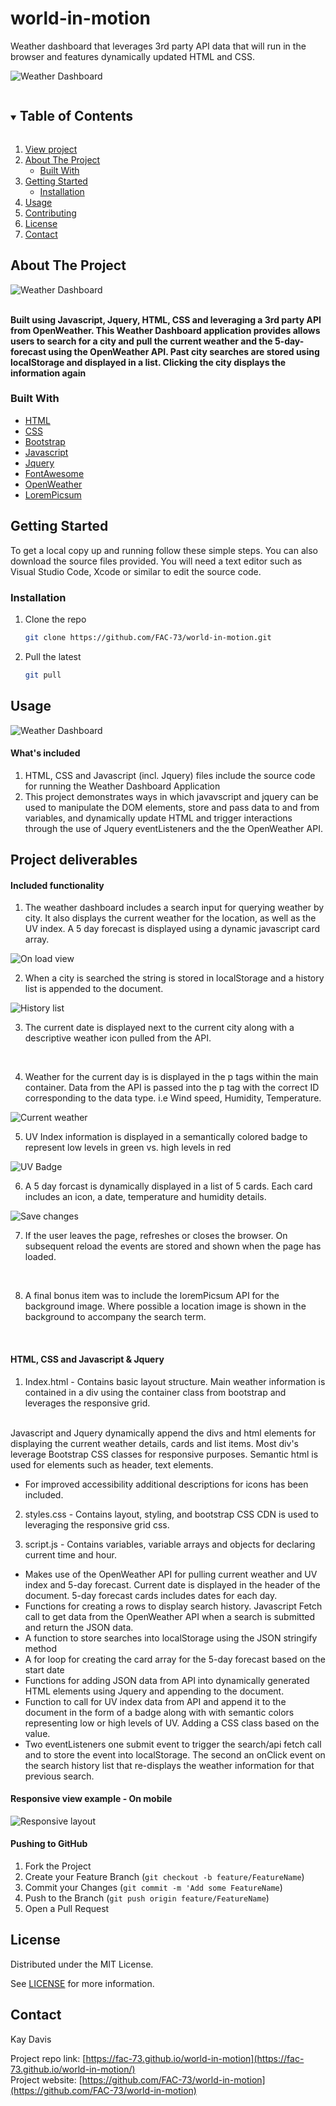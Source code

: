 # world-in-motion
Weather dashboard that leverages 3rd party API data that will run in the browser and features dynamically updated HTML and CSS.



![Weather Dashboard](https://github.com/FAC-73/world-in-motion/blob/main/Assets/Images/WeatherDashboard-animation.png?raw=true "Weather Dashboard")

<!-- TABLE OF CONTENTS -->
<details open="open">
  <summary><h2 style="display: inline-block">Table of Contents</h2></summary>
  <ol>
     <li>
      <a href="https://fac-73.github.io/world-in-motion/">View project</a></li>
    <li>
      <a href="#about-the-project">About The Project</a>
      <ul>
        <li><a href="#built-with">Built With</a></li>
      </ul>
    </li>
    <li>
      <a href="#getting-started">Getting Started</a>
      <ul>
        <li><a href="#installation">Installation</a></li>
      </ul>
    </li>
    <li><a href="#usage">Usage</a></li>
    <li><a href="#contributing">Contributing</a></li>
    <li><a href="#license">License</a></li>
    <li><a href="#contact">Contact</a></li>
  </ol>
</details>


<!-- ABOUT THE PROJECT -->
## About The Project

![Weather Dashboard](https://github.com/FAC-73/world-in-motion/blob/main/Assets/Images/Initial-load-screen.png?raw=true "Weather Dashboard")
<br><br>

**Built using Javascript, Jquery, HTML, CSS and leveraging a 3rd party API from OpenWeather. This Weather Dashboard application provides allows users to search for a city and pull the current weather and the 5-day-forecast using the OpenWeather API. Past city searches are stored using localStorage and displayed in a list. Clicking the city displays the information again**


### Built With

* [HTML](https://www.w3schools.com/)
* [CSS](https://www.w3schools.com/)
* [Bootstrap](https://getbootstrap.com/docs/4.3/getting-started/introduction/)
* [Javascript](https://www.w3schools.com/)
* [Jquery](https://jquery.com/)
* [FontAwesome](https://fontawesome.com/)
* [OpenWeather](https://openweathermap.org/api)
* [LoremPicsum](https://picsum.photos/)



<!-- GETTING STARTED -->
## Getting Started

To get a local copy up and running follow these simple steps. You can also download the source files provided. You will need a text editor such as Visual Studio Code, Xcode or similar to edit the source code.

### Installation

1. Clone the repo
   ```sh
   git clone https://github.com/FAC-73/world-in-motion.git
   ```

2. Pull the latest
   ```sh
   git pull
   ```


<!-- USAGE EXAMPLES -->
## Usage

![Weather Dashboard](https://github.com/FAC-73/world-in-motion/blob/main/Assets/Images/WeatherDashboard-animation.png?raw=true  "Weather Dashboard")

#### What's included
1. HTML, CSS and Javascript (incl. Jquery) files include the source code for running the Weather Dashboard Application
2. This project demonstrates ways in which javavscript and jquery can be used to manipulate the DOM elements, store and pass data to and from variables, and dynamically update HTML and trigger interactions through the use of Jquery eventListeners and the the OpenWeather API. 


## Project deliverables

#### Included functionality
1. The weather dashboard includes a search input for querying weather by city. It also displays the current weather for the location, as well as the UV index. A 5 day forecast is displayed using a dynamic javascript card array. 

![On load view](https://github.com/FAC-73/world-in-motion/blob/main/Assets/Images/Initial-load-screen.png?raw=true "on load view")
<br>

2. When a city is searched the string is stored in localStorage and a history list is appended to the document. 

![History list](https://github.com/FAC-73/world-in-motion/blob/main/Assets/Images/history-list.png?raw=true "History list")
<br>

3. The current date is displayed next to the current city along with a descriptive weather icon pulled from the API. 
<br>

4. Weather for the current day is is displayed in the p tags within the main container. Data from the API is passed into the p tag with the correct ID corresponding to the data type. i.e Wind speed, Humidity, Temperature.

![Current weather](https://github.com/FAC-73/world-in-motion/blob/main/Assets/Images/casablanca.png?raw=true "Current weather")
<br>

5. UV Index information is displayed in a semantically colored badge to represent low levels in green vs. high levels in red

![UV Badge](https://github.com/FAC-73/world-in-motion/blob/main/Assets/Images/capeTown.png?raw=true "UV Badge")
<br>

6. A 5 day forcast is dynamically displayed in a list of 5 cards. Each card includes an icon, a date, temperature and humidity details. 

![Save changes](https://github.com/FAC-73/world-in-motion/blob/main/Assets/Images/history-list.png?raw=true "Save changes")
<br>

7. If the user leaves the page, refreshes or closes the browser. On subsequent reload the events are stored and shown when the page has loaded. 
<br>

8. A final bonus item was to include the loremPicsum API for the background image. Where possible a location image is shown in the background to accompany the search term. 
<br>


#### HTML, CSS and Javascript & Jquery
1. Index.html - Contains basic layout structure. Main weather information is contained in a div using the container class from bootstrap and leverages the responsive grid. 
<br>
Javascript and Jquery dynamically append the divs and html elements for displaying the current weather details, cards and list items. 
Most div's leverage Bootstrap CSS classes for responsive purposes.
Semantic html is used for elements such as header, text elements.  

- For improved accessibility additional descriptions for icons has been included. 

2. styles.css - Contains layout, styling, and bootstrap CSS CDN is used to leveraging the responsive grid css.

3. script.js - Contains variables, variable arrays and objects for declaring current time and hour. 
- Makes use of the OpenWeather API for pulling current weather and UV index and 5-day forecast. Current date is displayed in the header of the document. 5-day forecast cards includes dates for each day. 
- Functions for creating a rows to display search history. Javascript Fetch call to get data from the OpenWeather API when a search is submitted and return the JSON data. 
- A function to store searches into localStorage using the JSON stringify method
- A for loop for creating the card array for the 5-day forecast based on the start date
-  Functions for adding JSON data from API into dynamically generated HTML elements using Jquery and appending to the document. 
- Function to call for UV index data from API and append it to the document in the form of a badge along with with semantic colors representing low or high levels of UV. Adding a CSS class based on the value. 
- Two eventListeners one submit event to trigger the search/api fetch call and to store the event into localStorage. The second an onClick event on the search history list that re-displays the weather information for that previous search. 


#### Responsive view example - On mobile
![Responsive layout](https://github.com/FAC-73/world-in-motion/blob/main/Assets/Images/responsive.png?raw=true "Responsive views")



#### Pushing to GitHub

1. Fork the Project
2. Create your Feature Branch (`git checkout -b feature/FeatureName`)
3. Commit your Changes (`git commit -m 'Add some FeatureName`)
4. Push to the Branch (`git push origin feature/FeatureName`)
5. Open a Pull Request



<!-- LICENSE -->
## License

Distributed under the MIT License. 

See [LICENSE](https://github.com/FAC-73/world-in-motion/blob/main/LICENSE) for more information.



<!-- CONTACT -->
## Contact

Kay Davis

Project repo link: [https://fac-73.github.io/world-in-motion](https://fac-73.github.io/world-in-motion/)
<br>
Project website: [https://github.com/FAC-73/world-in-motion](https://github.com/FAC-73/world-in-motion)
